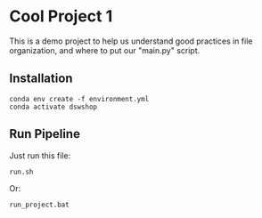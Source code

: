# Cool Project 1

This is a demo project to help us understand good practices in file organization, and where to put our "main.py" script.


## Installation

```
conda env create -f environment.yml
conda activate dswshop
```

## Run Pipeline

Just run this file:

```
run.sh
```

Or:

```
run_project.bat
```

